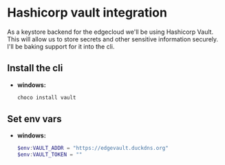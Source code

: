 # Hashicorp vault integration

As a keystore backend for the edgecloud we'll be using Hashicorp Vault. This will allow us to store secrets and other sensitive information securely. I'll be baking support for it into the cli.

## Install the cli

- **windows:**
    ```powershell
    choco install vault
    ```

## Set env vars

- **windows:**
    ```powershell
    $env:VAULT_ADDR = "https://edgevault.duckdns.org"
    $env:VAULT_TOKEN = ""
    ```

